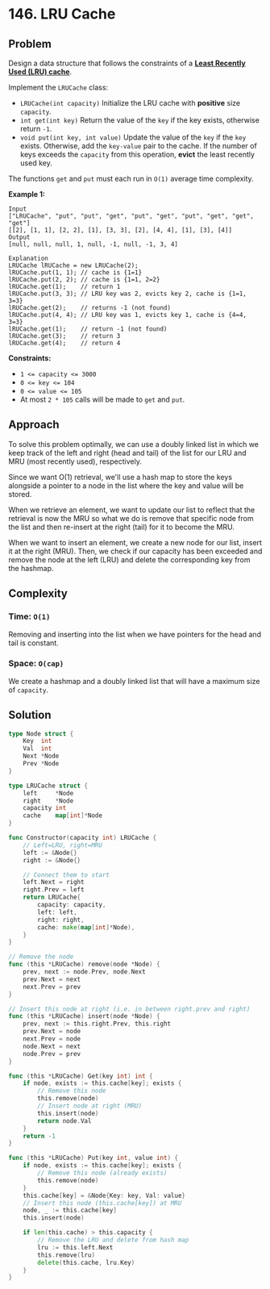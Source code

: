 # 146. LRU Cache

## Problem

Design a data structure that follows the constraints of a **[Least Recently Used (LRU) cache](https://en.wikipedia.org/wiki/Cache_replacement_policies#LRU)**.

Implement the `LRUCache` class:

- `LRUCache(int capacity)` Initialize the LRU cache with **positive** size `capacity`.
- `int get(int key)` Return the value of the `key` if the key exists, otherwise return `-1`.
- `void put(int key, int value)` Update the value of the `key` if the `key` exists. Otherwise, add the `key-value` pair to the cache. If the number of keys exceeds the `capacity` from this operation, **evict** the least recently used key.

The functions `get` and `put` must each run in `O(1)` average time complexity.

**Example 1:**

```
Input
["LRUCache", "put", "put", "get", "put", "get", "put", "get", "get", "get"]
[[2], [1, 1], [2, 2], [1], [3, 3], [2], [4, 4], [1], [3], [4]]
Output
[null, null, null, 1, null, -1, null, -1, 3, 4]

Explanation
LRUCache lRUCache = new LRUCache(2);
lRUCache.put(1, 1); // cache is {1=1}
lRUCache.put(2, 2); // cache is {1=1, 2=2}
lRUCache.get(1);    // return 1
lRUCache.put(3, 3); // LRU key was 2, evicts key 2, cache is {1=1, 3=3}
lRUCache.get(2);    // returns -1 (not found)
lRUCache.put(4, 4); // LRU key was 1, evicts key 1, cache is {4=4, 3=3}
lRUCache.get(1);    // return -1 (not found)
lRUCache.get(3);    // return 3
lRUCache.get(4);    // return 4

```

**Constraints:**

- `1 <= capacity <= 3000`
- `0 <= key <= 104`
- `0 <= value <= 105`
- At most `2 * 105` calls will be made to `get` and `put`.

## Approach
To solve this problem optimally, we can use a doubly linked list in which we keep track of the left and right (head and tail) of the list for our LRU and MRU (most recently used), respectively.

Since we want O(1) retrieval, we'll use a hash map to store the keys alongside a pointer to a node in the list where the key and value will be stored.

When we retrieve an element, we want to update our list to reflect that the retrieval is now the MRU so what we do is remove that specific node from the list and then re-insert at the right (tail) for it to become the MRU.

When we want to insert an element, we create a new node for our list, insert it at the right (MRU). Then, we check if our capacity has been exceeded and remove the node at the left (LRU) and delete the corresponding key from the hashmap.

## Complexity
### Time: `O(1)`
Removing and inserting into the list when we have pointers for the head and tail is constant.

### Space: `O(cap)`
We create a hashmap and a doubly linked list that will have a maximum size of `capacity`.

## Solution

```go
type Node struct {
	Key  int
	Val  int
	Next *Node
	Prev *Node
}

type LRUCache struct {
	left     *Node
	right    *Node
	capacity int
	cache    map[int]*Node
}

func Constructor(capacity int) LRUCache {
	// Left=LRU, right=MRU
	left := &Node{}
	right := &Node{}

	// Connect them to start
	left.Next = right
	right.Prev = left
	return LRUCache{
		capacity: capacity,
		left: left,
		right: right,
		cache: make(map[int]*Node),
	}
}

// Remove the node 
func (this *LRUCache) remove(node *Node) {
	prev, next := node.Prev, node.Next
	prev.Next = next
	next.Prev = prev
}

// Insert this node at right (i.e. in between right.prev and right)
func (this *LRUCache) insert(node *Node) {
	prev, next := this.right.Prev, this.right
	prev.Next = node
	next.Prev = node
	node.Next = next
	node.Prev = prev
}

func (this *LRUCache) Get(key int) int {
	if node, exists := this.cache[key]; exists {
		// Remove this node
		this.remove(node)
		// Insert node at right (MRU)
		this.insert(node)
		return node.Val
	}
	return -1
}

func (this *LRUCache) Put(key int, value int) {
	if node, exists := this.cache[key]; exists {
		// Remove this node (already exists)
		this.remove(node)
	}
	this.cache[key] = &Node{Key: key, Val: value}
	// Insert this node (this.cache[key]) at MRU
	node, _ := this.cache[key]
	this.insert(node)

	if len(this.cache) > this.capacity {
		// Remove the LRU and delete from hash map
		lru := this.left.Next
		this.remove(lru)
		delete(this.cache, lru.Key)
	}
}

```
